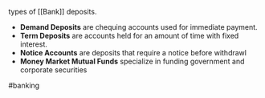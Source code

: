 types of [[Bank]] deposits.

- **Demand Deposits** are chequing accounts used for immediate payment.
- **Term Deposits** are accounts held for an amount of time with fixed interest.
- **Notice Accounts** are deposits that require a notice before withdrawl
- **Money Market Mutual Funds** specialize in funding government and corporate securities


#banking 